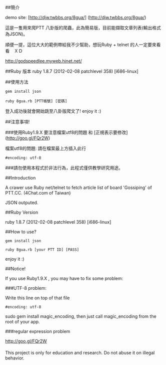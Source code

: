 ##簡介

demo site: [http://djw.twbbs.org/8gua/] (http://djw.twbbs.org/8gua/)

這是一隻用來爬PTT 八卦版的爬蟲，此為簡易版，目前能擷取文章列表(輸出格式為JSON)。

順便一提，這位大大的範例帶給我不少幫助，想玩Ruby + telnet 的人一定要來看看　ＸＤ

http://godspeedlee.myweb.hinet.net/

##Ruby 版本
ruby 1.8.7 (2012-02-08 patchlevel 358) [i686-linux]
  
##使用方法
  
    gem install json
  
    ruby 8gua.rb [PTT帳號] [密碼]

登入成功後就會開始跳至八卦版爬文了! enjoy it :)

##注意事項!

###使用Ruby1.9.X 要注意檔案utf8的問題 和 [正規表示要修改] (http://goo.gl/FQr2W)

  檔案utf8的問題: 請在檔案最上方插入此行　
     
    #encoding: utf-8

###請勿使用本程式於非法行為，此程式僅供教學研究用途。


##Introduction

A crawer use Ruby net/telnet to fetch article list of board 'Gossiping' of PTT.CC. (4Chat.com of Taiwan)

JSON outputed. 

##Ruby Version

ruby 1.8.7 (2012-02-08 patchlevel 358) [i686-linux]

##How to use?

    gem install json
  
    ruby 8gua.rb [your PTT ID] [PASS]

enjoy it :)
    
##Notice!

If you use Ruby1.9.X , you may have to fix some problem:

###UTF-8 problem:

Write this line on top of that file

    #encoding: utf-8
  
sudo gem install magic_encoding, then just call magic_encoding from the root of your app.

  
###regular expression problem
  
http://goo.gl/FQr2W

####
  This project is only for education and research. Do not abuse it on illegal behavior.
      
